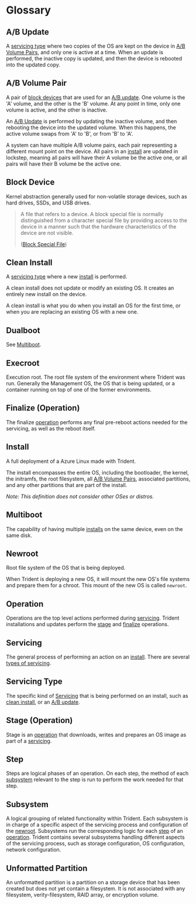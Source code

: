 # Glossary

## A/B Update

A [servicing type](#servicing-type) where two copies of the OS are kept on the
device in [A/B Volume Pairs](#ab-volume-pair), and only one is active at a
time. When an update is performed, the inactive copy is updated, and then the
device is rebooted into the updated copy.

## A/B Volume Pair

A pair of [block devices](#block-device) that are used for an [A/B
update](#ab-update). One volume is the 'A' volume, and the other is the 'B'
volume. At any point in time, only one volume is active, and the other is
inactive.

An [A/B Update](#ab-update) is performed by updating the inactive volume, and
then rebooting the device into the updated volume. When this happens, the active
volume swaps from 'A' to 'B', or from 'B' to 'A'.

A system can have multiple A/B volume pairs, each pair representing a different
mount point on the device. All pairs in an [install](#install) are updated in
lockstep, meaning all pairs will have their A volume be the active one, or all
pairs will have their B volume be the active one.

## Block Device

Kernel abstraction generally used for non-volatile storage devices, such as hard
drives, SSDs, and USB drives.

> A file that refers to a device. A block special file is normally distinguished
> from a character special file by providing access to the device in a manner such
> that the hardware characteristics of the device are not visible.
>
> ([Block Special
> File](https://pubs.opengroup.org/onlinepubs/9699919799/basedefs/V1_chap03.html#tag_03_79))

## Clean Install

A [servicing type](#servicing-type) where a new [install](#install) is
performed.

A clean install does not update or modify an existing OS. It creates an entirely
new install on the device.

A clean install is what you do when you install an OS for the first time, or
when you are replacing an existing OS with a new one.

## Dualboot

See [Multiboot](#multiboot).

## Execroot

Execution root. The root file system of the environment where Trident was run.
Generally the Management OS, the OS that is being updated, or a container
running on top of one of the former environments.

## Finalize (Operation)

The finalize [operation](#operation) performs any final pre-reboot actions
needed for the servicing, as well as the reboot itself.

## Install

A full deployment of a Azure Linux made with Trident.

The install encompasses the entire OS, including the bootloader, the kernel, the
initramfs, the root filesystem, all [A/B Volume Pairs](#ab-volume-pair),
associated partitions, and any other partitions that are part of the install.

_Note: This definition does not consider other OSes or distros._

## Multiboot

The capability of having multiple [installs](#install) on the same device, even
on the same disk.

## Newroot

Root file system of the OS that is being deployed.

When Trident is deploying a new OS, it will mount the new OS's file systems and
prepare them for a chroot. This mount of the new OS is called `newroot`.

## Operation

Operations are the top level actions performed during [servicing](#servicing).
Trident installations and updates perform the [stage](#stage-operation) and
[finalize](#finalize-operation) operations.

## Servicing

The general process of performing an action on an [install](#install).
There are several [types of servicing](#servicing-type).

## Servicing Type

The specific kind of [Servicing](#servicing) that is being performed on an
install, such as [clean install](#clean-install), or an [A/B
update](#ab-update).

## Stage (Operation)

Stage is an [operation](#operation) that downloads, writes and prepares an OS
image as part of a [servicing](#servicing).

## Step

Steps are logical phases of an operation. On each step, the method of each
[subsystem](#subsystem) relevant to the step is run to perform the work needed
for that step.

## Subsystem

A logical grouping of related functionality within Trident. Each subsystem is in
charge of a specific aspect of the servicing process and configuration of the
[newroot](#newroot). Subsystems run the corresponding logic for each
[step](#step) of an [operation](#operation). Trident contains several subsystems
handling different aspects of the servicing process, such as storage
configuration, OS configuration, network configuration.

## Unformatted Partition

An unformatted partition is a partition on a storage device that has been
created but does not yet contain a filesystem. It is not associated with any
filesystem, verity-filesystem, RAID array, or encryption volume.
